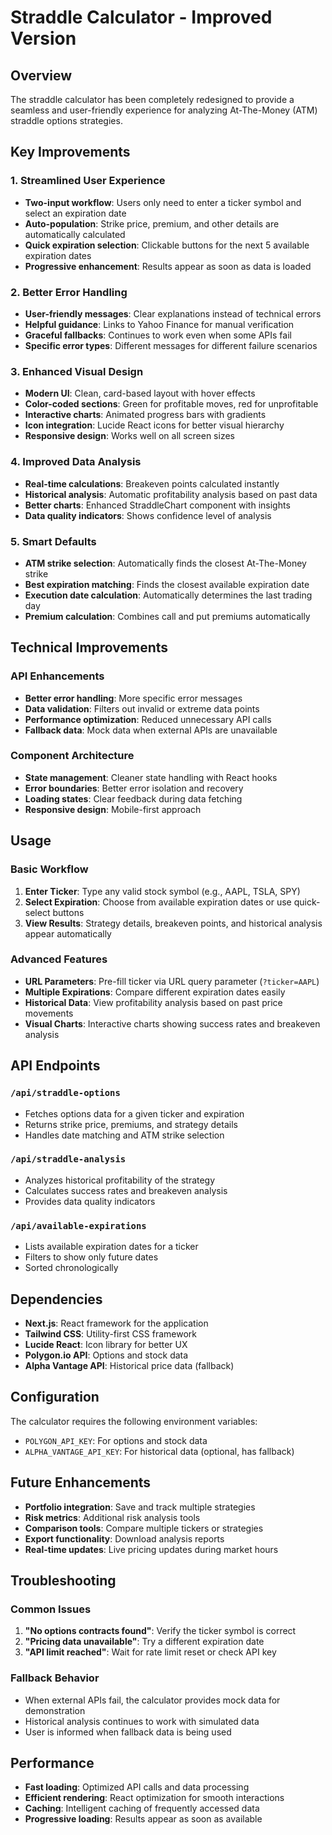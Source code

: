 # Straddle Calculator - Improved Version

## Overview
The straddle calculator has been completely redesigned to provide a seamless and user-friendly experience for analyzing At-The-Money (ATM) straddle options strategies.

## Key Improvements

### 1. **Streamlined User Experience**
- **Two-input workflow**: Users only need to enter a ticker symbol and select an expiration date
- **Auto-population**: Strike price, premium, and other details are automatically calculated
- **Quick expiration selection**: Clickable buttons for the next 5 available expiration dates
- **Progressive enhancement**: Results appear as soon as data is loaded

### 2. **Better Error Handling**
- **User-friendly messages**: Clear explanations instead of technical errors
- **Helpful guidance**: Links to Yahoo Finance for manual verification
- **Graceful fallbacks**: Continues to work even when some APIs fail
- **Specific error types**: Different messages for different failure scenarios

### 3. **Enhanced Visual Design**
- **Modern UI**: Clean, card-based layout with hover effects
- **Color-coded sections**: Green for profitable moves, red for unprofitable
- **Interactive charts**: Animated progress bars with gradients
- **Icon integration**: Lucide React icons for better visual hierarchy
- **Responsive design**: Works well on all screen sizes

### 4. **Improved Data Analysis**
- **Real-time calculations**: Breakeven points calculated instantly
- **Historical analysis**: Automatic profitability analysis based on past data
- **Better charts**: Enhanced StraddleChart component with insights
- **Data quality indicators**: Shows confidence level of analysis

### 5. **Smart Defaults**
- **ATM strike selection**: Automatically finds the closest At-The-Money strike
- **Best expiration matching**: Finds the closest available expiration date
- **Execution date calculation**: Automatically determines the last trading day
- **Premium calculation**: Combines call and put premiums automatically

## Technical Improvements

### API Enhancements
- **Better error handling**: More specific error messages
- **Data validation**: Filters out invalid or extreme data points
- **Performance optimization**: Reduced unnecessary API calls
- **Fallback data**: Mock data when external APIs are unavailable

### Component Architecture
- **State management**: Cleaner state handling with React hooks
- **Error boundaries**: Better error isolation and recovery
- **Loading states**: Clear feedback during data fetching
- **Responsive design**: Mobile-first approach

## Usage

### Basic Workflow
1. **Enter Ticker**: Type any valid stock symbol (e.g., AAPL, TSLA, SPY)
2. **Select Expiration**: Choose from available expiration dates or use quick-select buttons
3. **View Results**: Strategy details, breakeven points, and historical analysis appear automatically

### Advanced Features
- **URL Parameters**: Pre-fill ticker via URL query parameter (`?ticker=AAPL`)
- **Multiple Expirations**: Compare different expiration dates easily
- **Historical Data**: View profitability analysis based on past price movements
- **Visual Charts**: Interactive charts showing success rates and breakeven analysis

## API Endpoints

### `/api/straddle-options`
- Fetches options data for a given ticker and expiration
- Returns strike price, premiums, and strategy details
- Handles date matching and ATM strike selection

### `/api/straddle-analysis`
- Analyzes historical profitability of the strategy
- Calculates success rates and breakeven analysis
- Provides data quality indicators

### `/api/available-expirations`
- Lists available expiration dates for a ticker
- Filters to show only future dates
- Sorted chronologically

## Dependencies

- **Next.js**: React framework for the application
- **Tailwind CSS**: Utility-first CSS framework
- **Lucide React**: Icon library for better UX
- **Polygon.io API**: Options and stock data
- **Alpha Vantage API**: Historical price data (fallback)

## Configuration

The calculator requires the following environment variables:
- `POLYGON_API_KEY`: For options and stock data
- `ALPHA_VANTAGE_API_KEY`: For historical data (optional, has fallback)

## Future Enhancements

- **Portfolio integration**: Save and track multiple strategies
- **Risk metrics**: Additional risk analysis tools
- **Comparison tools**: Compare multiple tickers or strategies
- **Export functionality**: Download analysis reports
- **Real-time updates**: Live pricing updates during market hours

## Troubleshooting

### Common Issues
1. **"No options contracts found"**: Verify the ticker symbol is correct
2. **"Pricing data unavailable"**: Try a different expiration date
3. **"API limit reached"**: Wait for rate limit reset or check API key

### Fallback Behavior
- When external APIs fail, the calculator provides mock data for demonstration
- Historical analysis continues to work with simulated data
- User is informed when fallback data is being used

## Performance

- **Fast loading**: Optimized API calls and data processing
- **Efficient rendering**: React optimization for smooth interactions
- **Caching**: Intelligent caching of frequently accessed data
- **Progressive loading**: Results appear as soon as available
